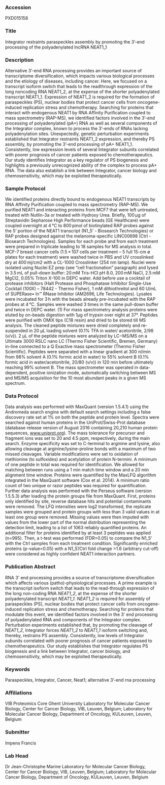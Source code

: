 ### Accession
PXD015158

### Title
Integrator restraints paraspeckles assembly by promoting the 3’-end processing of the polyadenylated lncRNA NEAT1_1

### Description
Alternative 3’-end RNA processing provides an important source of transcriptome diversification, which impacts various biological processes and the etiology of diseases, including cancer. Here, we focused on a transcript isoform switch that leads to the readthrough expression of the long noncoding RNA NEAT1_2, at the expense of the shorter polyadenylated transcript NEAT1_1. Expression of NEAT1_2 is required for the formation of paraspeckles (PS), nuclear bodies that protect cancer cells from oncogene-induced replication stress and chemotherapy. Searching for proteins that interact with endogenous NEAT1 by RNA Affinity Purification coupled to mass spectrometry (RAP-MS), we identified factors involved in the 3’-end processing of polyadenylated (pA+) RNA as well as several components of the Integrator complex, known to process the 3’-ends of RNAs lacking polyadenylation sites. Unexpectedly, genetic perturbation experiments established that Integrator restraints NEAT1_2 expression, and thereby PS assembly, by promoting the 3’-end processing of pA+ NEAT1_1. Consistently, low expression levels of several Integrator subunits correlated with poorer prognosis of cancer patients exposed to chemotherapeutics. Our study identifies Integrator as a key regulator of PS biogenesis and highlights a previously unrecognized ability of the complex to process pA+ RNA. The data also establish a link between Integrator, cancer biology and chemosensitivity, which may be exploited therapeutically.

### Sample Protocol
We identified proteins directly bound to endogenous NEAT1 transcripts by RNA Affinity Purification coupled to mass spectrometry (RAP-MS). We purified NEAT1 and interacting proteins from MCF7 that were left untreated, treated with Nutlin-3a or treated with Hydroxy Urea. Briefly, 100 μg of Streptavidin Sepharose High Performance beads (GE Healthcare) were coupled overnight at 4 °C to 800 pmol of biotinylated RAP probes against the 5’ portion of the NEAT1 transcript (N1_5’ - Biosearch Technologies) or RAP probes designed against the melanoma-specific LINC00698 (Ctrl - Biosearch Technologies). Samples for each probe and from each treatment were prepared in triplicate leading to 18 samples for MS analysis in total. MCF-7 breast cancer cells (1.5 × 107 cells per treatment – 5 full 15-cm ø plates for each treatment) were washed twice in PBS and UV crosslinked dry at 400 mj/cm2 with a CL-1000 Crosslinker (254 nm lamp). Nuclei were isolated using Nuclei EZ prep (see “cell fractionation” paragraph) and lysed in 3.5 mL of pull-down buffer: 20 mM Tris-HCl pH 8.0, 200 mM NaCl, 2.5 mM MgCl2, 0.05% Triton X-100 in DEPC water. Add before use a cocktail of protease inhibitors (Halt Protease and Phosphatase Inhibitor Single-Use Cocktail (100X) – 78442 - Thermo Fisher), 1 mM dithiothreitol and 60 U/mL of SUPERase• In™ RNase Inhibitor (AM2696, Life Technologies). Lysates were incubated for 3 h with the beads already pre-incubated with the RAP probes at 4 °C. Samples were washed 3 times in the same pull-down buffer and twice in DEPC water. (1) For mass spectrometry analysis proteins were eluted by on-beads digestion with 1µg of trypsin over night at 37°. Peptides were purified with OMIX tips (C18 resin) and dried to be stored till MS analysis.  The cleaned peptide mixtures were dried completely and re-suspended in 20 µL loading solvent (0.1% TFA in water/ acetonitrile, 2/98 (v/v)). 2 µL of the peptide mixtures were analyzed by LC−MS/MS on a Ultimate 3000 RSLC nano LC (Thermo Fisher Scientific, Bremen, Germany) in-line connected to a Q Exactive mass spectrometer (Thermo Fisher Scientific). Peptides were separated with a linear gradient at 300 nl/min from 98% solvent A (0.1% formic acid in water) to 55% solvent B (0.1% formic acid in water/acetonitrile, 20/80 (v/v)) in 120 min before ultimately reaching 99% solvent B. The mass spectrometer was operated in data-dependent, positive ionization mode, automatically switching between MS and MS/MS acquisition for the 10 most abundant peaks in a given MS spectrum.

### Data Protocol
Data analysis was performed with MaxQuant (version 1.5.4.1) using the Andromeda search engine with default search settings including a false discovery rate set at 1% on both the peptide and protein level. Spectra were searched against human proteins in the UniProt/Swiss-Prot database (database release version of August 2016 containing 20,210 human protein sequences, www.uniprot.org). The mass tolerance for precursor and fragment ions was set to 20 and 4.5 ppm, respectively, during the main search. Enzyme specificity was set to C-terminal to arginine and lysine, also allowing cleavage at arginine/lysine-proline bonds with a maximum of two missed cleavages. Variable modifications were set to oxidation of methionine (to sulfoxides) and acetylation of protein N-termini.  A minimum of one peptide in total was required for identification. We allowed for matching between runs using a 1 min match time window and a 20 min alignment time window. Proteins were quantified by the MaxLFQ algorithm integrated in the MaxQuant software (Cox et al. 2014). A minimum ratio count of two unique or razor peptides was required for quantification.  Further data analysis was performed with the Perseus software (version 1.5.5.3) after loading the protein groups file from MaxQuant. First, proteins only identified by site, reverse database hits and potential contaminants were removed. The LFQ intensities were log2 transformed, the replicate samples were grouped and protein groups with less than 3 valid values in at least one group were removed. Missing values were then imputed with values from the lower part of the normal distribution representing the detection limit, leading to a list of 1063 reliably quantified proteins. An additional filter for proteins identified by at least 3 peptides was applied (n=995). Then, a t-test was performed (FDR=0.05) to compare the N1_5’ with the Ctrl samples from each treatment condition. Significantly enriched proteins (p-value<0.05) with a N1_5’/Ctrl fold change >1.6 (arbitrary cut-off) were considered as highly confident NEAT1 interaction partners.

### Publication Abstract
RNA 3' end processing provides a source of transcriptome diversification which affects various (patho)-physiological processes. A prime example is the transcript isoform switch that leads to the read-through expression of the long non-coding RNA <i>NEAT1_2</i>, at the expense of the shorter polyadenylated transcript <i>NEAT1_1</i>. <i>NEAT1_2</i> is required for assembly of paraspeckles (PS), nuclear bodies that protect cancer cells from oncogene-induced replication stress and chemotherapy. Searching for proteins that modulate this event, we identified factors involved in the 3' end processing of polyadenylated RNA and components of the Integrator complex. Perturbation experiments established that, by promoting the cleavage of <i>NEAT1_2</i>, Integrator forces <i>NEAT1_2</i> to <i>NEAT1_1</i> isoform switching and, thereby, restrains PS assembly. Consistently, low levels of Integrator subunits correlated with poorer prognosis of cancer patients exposed to chemotherapeutics. Our study establishes that Integrator regulates PS biogenesis and a link between Integrator, cancer biology, and chemosensitivity, which may be exploited therapeutically.

### Keywords
Paraspeckles, Integrator, Cancer, Neat1; alternative 3’-end rna processing

### Affiliations
VIB Proteomics Core
Ghent University
Laboratory for Molecular Cancer Biology, Center for Cancer Biology, VIB, Leuven, Belgium; Laboratory for Molecular Cancer Biology, Department of Oncology, KULeuven, Leuven, Belgium

### Submitter
Impens Francis

### Lab Head
Dr Jean-Christophe Marine
Laboratory for Molecular Cancer Biology, Center for Cancer Biology, VIB, Leuven, Belgium; Laboratory for Molecular Cancer Biology, Department of Oncology, KULeuven, Leuven, Belgium


